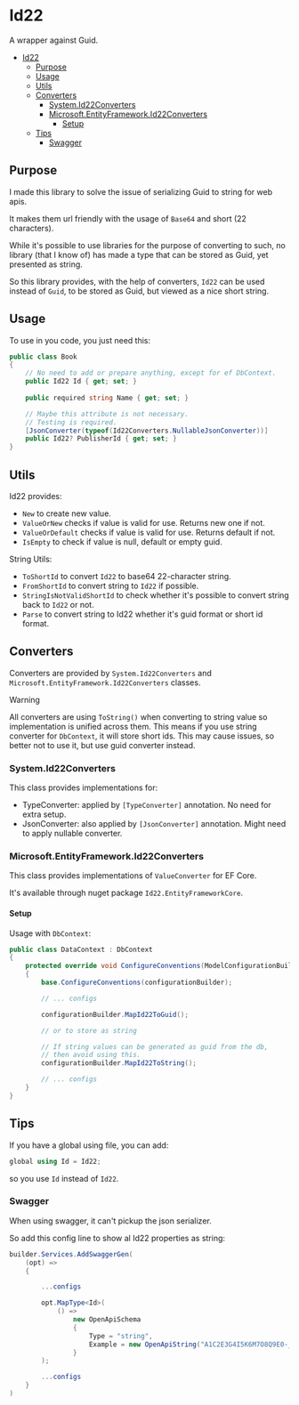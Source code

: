 # Id22

A wrapper against Guid.

<!-- TOC -->

- [Id22](#id22)
    - [Purpose](#purpose)
    - [Usage](#usage)
    - [Utils](#utils)
    - [Converters](#converters)
        - [System.Id22Converters](#systemid22converters)
        - [Microsoft.EntityFramework.Id22Converters](#microsoftentityframeworkid22converters)
            - [Setup](#setup)
    - [Tips](#tips)
        - [Swagger](#swagger)

<!-- /TOC -->


## Purpose

I made this library to solve the issue of serializing Guid to string for web apis.

It makes them url friendly with the usage of `Base64` and short (22 characters).

While it's possible to use libraries for the purpose of converting to such,
no library (that I know of) has made a type that can be stored as Guid, yet presented as string.

So this library provides, with the help of converters, `Id22` can be used instead of `Guid`, to be stored as Guid, but viewed as a nice short string.


## Usage

To use in you code, you just need this:

```cs
public class Book
{
    // No need to add or prepare anything, except for ef DbContext.
    public Id22 Id { get; set; } 
    
    public required string Name { get; set; }

    // Maybe this attribute is not necessary. 
    // Testing is required.
    [JsonConverter(typeof(Id22Converters.NullableJsonConverter))]
    public Id22? PublisherId { get; set; }
}
```

## Utils

Id22 provides:

- `New` to create new value.
- `ValueOrNew` checks if value is valid for use. Returns new one if not.
- `ValueOrDefault` checks if value is valid for use. Returns default if not.
- `IsEmpty` to check if value is null, default or empty guid.

String Utils:

- `ToShortId` to convert `Id22` to base64 22-character string.
- `FromShortId` to convert string to `Id22` if possible.
- `StringIsNotValidShortId` to check whether it's possible to convert string back to `Id22` or not.
- `Parse` to convert string to Id22 whether it's guid format or short id format.

## Converters

Converters are provided by `System.Id22Converters` and `Microsoft.EntityFramework.Id22Converters` classes.

> [!Warning]
>
> All converters are using `ToString()` when converting to string value so implementation is unified across them. 
> This means if you use string converter for `DbContext`, it will store short ids.
> This may cause issues, so better not to use it, but use guid converter instead. 

### System.Id22Converters

This class provides implementations for:

- TypeConverter: applied by `[TypeConverter]` annotation. No need for extra setup.
- JsonConverter: also applied by `[JsonConverter]` annotation. Might need to apply nullable converter.

### Microsoft.EntityFramework.Id22Converters

This class provides implementations of `ValueConverter` for EF Core.

It's available through nuget package `Id22.EntityFrameworkCore`.

#### Setup

Usage with `DbContext`:

```cs
public class DataContext : DbContext
{
    protected override void ConfigureConventions(ModelConfigurationBuilder configurationBuilder)
    {
        base.ConfigureConventions(configurationBuilder);

        // ... configs

        configurationBuilder.MapId22ToGuid(); 

        // or to store as string

        // If string values can be generated as guid from the db,
        // then avoid using this.
        configurationBuilder.MapId22ToString();

        // ... configs
    }
}
```
## Tips

If you have a global using file, you can add:

```cs
global using Id = Id22;
```

so you use `Id` instead of `Id22`.

### Swagger

When using swagger, it can't pickup the json serializer.

So add this config line to show al Id22 properties as string:

```cs
builder.Services.AddSwaggerGen(
    (opt) =>
    {

        ...configs

        opt.MapType<Id>(
            () =>
                new OpenApiSchema
                {
                    Type = "string",
                    Example = new OpenApiString("A1C2E3G4I5K6M7O8Q9E0-_"),
                }
        );

        ...configs
    }
)
```
